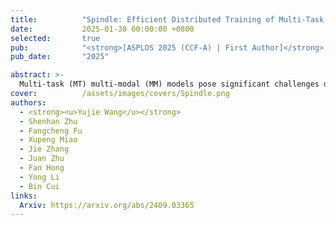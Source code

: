 ```yaml
---
title:          "Spindle: Efficient Distributed Training of Multi-Task Large Models via Wavefront Scheduling"
date:           2025-01-30 00:00:00 +0800
selected:       true
pub:            "<strong>[ASPLOS 2025 (CCF-A) | First Author]</strong> ACM International Conference on Architectural Support for Programming Languages and Operating Systems"
pub_date:       "2025"

abstract: >-
  Multi-task (MT) multi-modal (MM) models pose significant challenges due to the sophisticated model architecture and the heterogeneous workloads of different ML tasks and data modalities. We propose Spindle, a new training system tailored for resource-efficient and high-performance training of MT MM models via wavefront scheduling. The key idea of Spindle is to decompose the MT MM model execution into waves and address the joint optimization problem sequentially, including both heterogeneity-aware workload parallelization and dependency-driven execution scheduling.
cover:          /assets/images/covers/Spindle.png
authors:
  - <strong><u>Yujie Wang</u></strong>
  - Shenhan Zhu
  - Fangcheng Fu
  - Xupeng Miao
  - Jie Zhang
  - Juan Zhu
  - Fan Hong
  - Yong Li
  - Bin Cui
links:
  Arxiv: https://arxiv.org/abs/2409.03365
---
```


